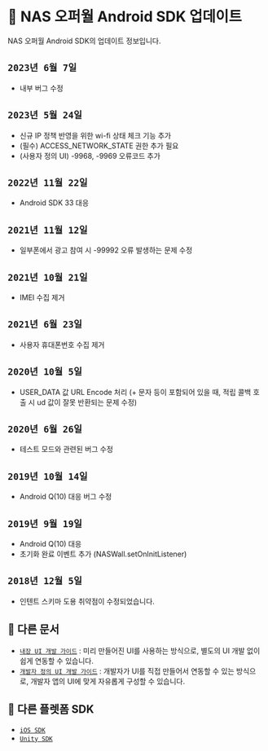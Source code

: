 # 📝 NAS 오퍼월 Android SDK 업데이트
NAS 오퍼월 Android SDK의 업데이트 정보입니다.

## `2023년 6월 7일`
- 내부 버그 수정

## `2023년 5월 24일`
- 신규 IP 정책 반영을 위한 wi-fi 상태 체크 기능 추가
- (필수) ACCESS_NETWORK_STATE 권한 추가 필요
- (사용자 정의 UI) -9968, -9969 오류코드 추가

## `2022년 11월 22일`
- Android SDK 33 대응
 
## `2021년 11월 12일`
- 일부폰에서 광고 참여 시 -99992 오류 발생하는 문제 수정

## `2021년 10월 21일`
- IMEI 수집 제거

## `2021년 6월 23일`
- 사용자 휴대폰번호 수집 제거

## `2020년 10월 5일`
- USER_DATA 값 URL Encode 처리 (+ 문자 등이 포함되어 있을 때, 적립 콜백 호출 시 ud 값이 잘못 반환되는 문제 수정)
    
## `2020년 6월 26일`
- 테스트 모드와 관련된 버그 수정
    
## `2019년 10월 14일`
- Android Q(10) 대응 버그 수정
    
## `2019년 9월 19일`
- Android Q(10) 대응
- 초기화 완료 이벤트 추가 (NASWall.setOnInitListener)

## `2018년 12월 5일`
- 인텐트 스키마 도용 취약점이 수정되었습니다.

## 📖 다른 문서
- [`내장 UI 개발 가이드`](Guide.Embed.md) : 미리 만들어진 UI를 사용하는 방식으로, 별도의 UI 개발 없이 쉽게 연동할 수 있습니다.
- [`개발자 정의 UI 개발 가이드`](Guide.Custom.md) : 개발자가 UI를 직접 만들어서 연동할 수 있는 방식으로, 개발자 앱의 UI에 맞게 자유롭게 구성할 수 있습니다.

## 🔗 다른 플렛폼 SDK
- [`iOS SDK`](https://github.com/mafin-global/nas-offerwall-ios)
- [`Unity SDK`](https://github.com/mafin-global/nas-offerwall-unity)
